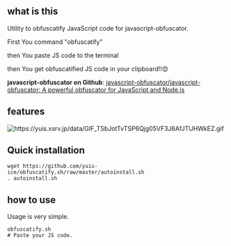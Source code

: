 
## what is this

Utility to obfuscatify JavaScript code for javascript-obfuscator.

First You command "obfuscatify"

then You paste JS code to the terminal

then You get obfuscatified JS code in your clipboard!!:heart_eyes:

**javascript-obfuscator on Github**: [javascript-obfuscator/javascript-obfuscator: A powerful obfuscator for JavaScript and Node.js](https://github.com/javascript-obfuscator/javascript-obfuscator)

## features

![https://yuis.xsrv.jp/data/GIF_TSbJotTvTSP6Qjg05VF3J6AfJTUHWkEZ.gif
](https://yuis.xsrv.jp/data/GIF_TSbJotTvTSP6Qjg05VF3J6AfJTUHWkEZ.gif
)

## Quick installation

```
wget https://github.com/yuis-ice/obfuscatify.sh/raw/master/autoinstall.sh
. autoinstall.sh
```

## how to use

Usage is very simple.

```
obfuscatify.sh
# Paste your JS code.
```
